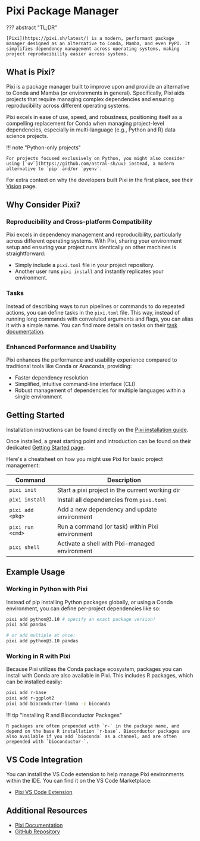# Pixi Package Manager

??? abstract "TL;DR"

    [Pixi](https://pixi.sh/latest/) is a modern, performant package manager designed as an alternative to Conda, Mamba, and even PyPI. It simplifies dependency management across operating systems, making project reproducibility easier across systems.

## What is Pixi?

Pixi is a package manager built to improve upon and provide an alternative to Conda and Mamba (or environments in general). Specifically, Pixi aids projects that require managing complex dependencies and ensuring reproducibility across different operating systems.

Pixi excels in ease of use, speed, and robustness, positioning itself as a compelling replacement for Conda when managing project-level dependencies, especially in multi-language (e.g., Python and R) data science projects.

!!! note "Python-only projects"

    For projects focused exclusively on Python, you might also consider using [`uv`](https://github.com/astral-sh/uv) instead, a modern alternative to `pip` and/or `pyenv`.

For extra context on why the developers built Pixi in the first place, see their [Vision](https://pixi.sh/latest/misc/vision/) page.

## Why Consider Pixi?

### Reproducibility and Cross-platform Compatibility

Pixi excels in dependency management and reproducibility, particularly across different operating systems. With Pixi, sharing your environment setup and ensuring your project runs identically on other machines is straightforward:

- Simply include a `pixi.toml` file in your project repository.
- Another user runs `pixi install` and instantly replicates your environment.

### Tasks

Instead of describing ways to run pipelines or commands to do repeated actions, you can define tasks in the `pixi.toml` file. This way, instead of running long commands with convoluted arguments and flags, you can alias it with a simple name. You can find more details on tasks on their [task documentation](https://pixi.sh/latest/workspace/advanced_tasks/).

### Enhanced Performance and Usability

Pixi enhances the performance and usability experience compared to traditional tools like Conda or Anaconda, providing:

- Faster dependency resolution
- Simplified, intuitive command-line interface (CLI)
- Robust management of dependencies for multiple languages within a single environment

## Getting Started

Installation instructions can be found directly on the [Pixi installation guide](https://pixi.sh/latest/advanced/installation/).

Once installed, a great starting point and introduction can be found on their dedicated [Getting Started page](https://pixi.sh/latest/getting_started/).

Here's a cheatsheet on how you might use Pixi for basic project management:

| Command          | Description                                     |
| ---------------- | ----------------------------------------------- |
| `pixi init`      | Start a pixi project in the current working dir |
| `pixi install`   | Install all dependencies from `pixi.toml`       |
| `pixi add <pkg>` | Add a new dependency and update environment     |
| `pixi run <cmd>` | Run a command (or task) within Pixi environment |
| `pixi shell`     | Activate a shell with Pixi-managed environment  |

## Example Usage

### Working in Python with Pixi

Instead of pip installing Python packages globally, or using a Conda environment, you can define per-project dependencies like so:

```bash
pixi add python@3.10 # specify an exact package version!
pixi add pandas

# or add multiple at once:
pixi add python@3.10 pandas
```

### Working in R with Pixi

Because Pixi utilizes the Conda package ecosystem, packages you can install with Conda are also available in Pixi. This includes R packages, which can be installed easily:

```bash
pixi add r-base
pixi add r-ggplot2
pixi add bioconductor-limma -c bioconda
```

!!! tip "Installing R and Bioconductor Packages"

    R packages are often prepended with `r-` in the package name, and depend on the base R installation `r-base`. Bioconductor packages are also available if you add `bioconda` as a channel, and are often prepended with `bioconductor-`.

## VS Code Integration

You can install the VS Code extension to help manage Pixi environments within the IDE. You can find it on the VS Code Marketplace:

- [Pixi VS Code Extension](https://marketplace.visualstudio.com/items?itemName=jjjermiah.pixi-vscode)

## Additional Resources

- [Pixi Documentation](https://pixi.sh/latest/)
- [GitHub Repository](https://github.com/prefix-dev/pixi)
